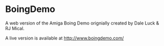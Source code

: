 # BoingDemo

A web version of the Amiga Boing Demo orignially created by Dale Luck & RJ Mical.

A live version is available at http://www.boingdemo.com/
